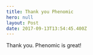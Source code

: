 ```yaml
---
title: Thank you Phenomic
hero: null
layout: Post
date: 2017-09-13T13:54:45.400Z
---
```

Thank you. Phenomic is great! 
